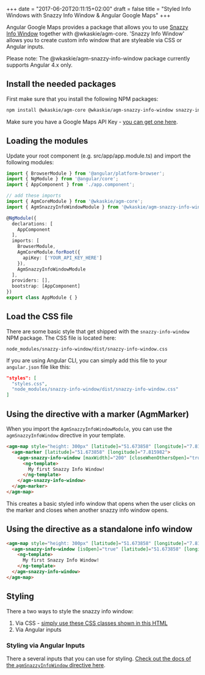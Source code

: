 +++
date = "2017-06-20T20:11:15+02:00"
draft = false
title = "Styled Info Windows with Snazzy Info Window & Angular Google Maps"
+++

Angular Google Maps provides a package that allows you to use [Snazzy Info Window](https://github.com/atmist/snazzy-info-window) together with @wkaskie/agm-core. 'Snazzy Info Window' allows you to create custom info window that are styleable via CSS or Angular inputs.

Please note: The @wkaskie/agm-snazzy-info-window package currently supports Angular 4.x only.

## Install the needed packages
First make sure that you install the following NPM packages:

```bash
npm install @wkaskie/agm-core @wkaskie/agm-snazzy-info-window snazzy-info-window@^1.1.0
```

Make sure you have a Google Maps API Key - [you can get one here](https://developers.google.com/maps/documentation/javascript/get-api-key?hl=de).

## Loading the modules

Update your root component (e.g. src/app/app.module.ts) and import the following modules:

```typescript
import { BrowserModule } from '@angular/platform-browser';
import { NgModule } from '@angular/core';
import { AppComponent } from './app.component';

// add these imports
import { AgmCoreModule } from '@wkaskie/agm-core';
import { AgmSnazzyInfoWindowModule } from '@wkaskie/agm-snazzy-info-window';

@NgModule({
  declarations: [
    AppComponent
  ],
  imports: [
    BrowserModule,
    AgmCoreModule.forRoot({
      apiKey: ['YOUR_API_KEY_HERE']
    }),
    AgmSnazzyInfoWindowModule
  ],
  providers: [],
  bootstrap: [AppComponent]
})
export class AppModule { }
```

## Load the CSS file

There are some basic style that get shipped with the `snazzy-info-window` NPM package. The CSS file is located here:

```
node_modules/snazzy-info-window/dist/snazzy-info-window.css
```

If you are using Angular CLI, you can simply add this file to your `angular.json` file like this:

```json
"styles": [
  "styles.css",
  "node_modules/snazzy-info-window/dist/snazzy-info-window.css"
]
```

## Using the directive with a marker (AgmMarker)

When you import the `AgmSnazzyInfoWindowModule`, you can use the `agmSnazzyInfoWindow` directive in your template.


```html
<agm-map style="height: 300px" [latitude]="51.673858" [longitude]="7.815982">
  <agm-marker [latitude]="51.673858" [longitude]="7.815982">
    <agm-snazzy-info-window [maxWidth]="200" [closeWhenOthersOpen]="true">
      <ng-template>
        My first Snazzy Info Window!
      </ng-template>
    </agm-snazzy-info-window>
  </agm-marker>
</agm-map>
```

This creates a basic styled info window that opens when the user clicks on the marker and closes when another snazzy info window opens.

## Using the directive as a standalone info window


```html
<agm-map style="height: 300px" [latitude]="51.673858" [longitude]="7.815982">
  <agm-snazzy-info-window [isOpen]="true" [latitude]="51.673858" [longitude]="7.815982" [closeWhenOthersOpen]="true">
    <ng-template>
      My first Snazzy Info Window!
    </ng-template>
  </agm-snazzy-info-window>
</agm-map>
```

## Styling
There a two ways to style the snazzy info window:
1. Via CSS - [simply use these CSS classes shown in this HTML](https://github.com/atmist/snazzy-info-window#html-structure)
1. Via Angular inputs

### Styling via Angular Inputs

There a several inputs that you can use for styling. [Check out the docs of the `agmSnazzyInfoWindow` directive here](https://angular-maps.com/api-docs/agm-snazzy-info-window/components/AgmSnazzyInfoWindow). 
